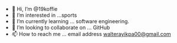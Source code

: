 - 👋 Hi, I’m @19koffie
- 👀 I’m interested in ...sports
- 🌱 I’m currently learning ... software engineering. 
- 💞️ I’m looking to collaborate on ... GitHub 
- 📫 How to reach me ... email address walterayikpa00@gmail.com

<!---
19koffie/19koffie is a ✨ special ✨ repository because its `README.md` (this file) appears on your GitHub profile.
You can click the Preview link to take a look at your changes.
--->
